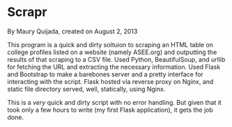 Scrapr
======

By Maury Quijada, created on August 2, 2013

This program is a quick and dirty soltuion to scraping an HTML
table on college profiles listed on a website (namely ASEE.org) 
and outputting the results of that scraping to a CSV file.
Used Python, BeautifulSoup, and urllib for fetching the URL and
extracting the necessary information. Used Flask and Bootstrap
to make a barebones server and a pretty interface for interacting
with the script. Flask hosted via reverse proxy on Nginx, and static
file directory served, well, statically, using Nginx.

This is a *very* quick and dirty script with no error handling. But
given that it took only a few hours to write (my first Flask application),
it gets the job done.